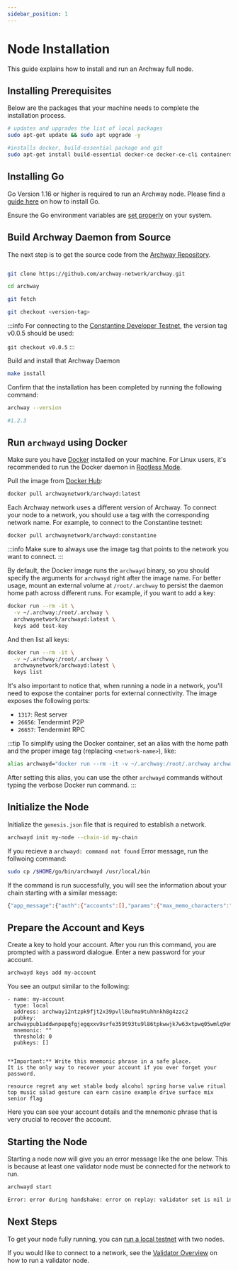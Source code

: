 ```yaml
---
sidebar_position: 1
---
```


# Node Installation

This guide explains how to install and run an Archway full node. 

## Installing Prerequisites 
Below are the packages that your machine needs to complete the installation process. 

```bash 
# updates and upgrades the list of local packages 
sudo apt-get update && sudo apt upgrade -y

#installs docker, build-essential package and git 
sudo apt-get install build-essential docker-ce docker-ce-cli containerd.io docker-compose-plugin git

``` 

## Installing Go
Go Version 1.16 or higher is required to run an Archway node. Please find a [guide here](https://golang.org/doc/install) on how to install Go. 

Ensure the Go environment variables are [set properly](https://golang.org/doc/gopath_code#GOPATH) on your system.

## Build Archway Daemon from Source
The next step is to get the source code from the [Archway Repository](https://github.com/archway-network/archway). 

```bash

git clone https://github.com/archway-network/archway.git

cd archway

git fetch

git checkout <version-tag>

```
:::info
For connecting to the [Constantine Developer Testnet](https://docs.archway.io/docs/overview/network#constantine-dapp-developer-testnet), the version tag v0.0.5 should be used:

`git checkout v0.0.5` 
:::



Build and install that Archway Daemon  

```bash
make install
```

Confirm that the installation has been completed by running the following command: 

```bash 
archway --version

#1.2.3
``` 


## Run `archwayd` using Docker

Make sure you have [Docker](https://docs.docker.com/get-docker "Install Docker") installed on your machine. For Linux users, it's recommended to run the Docker daemon in [Rootless Mode](https://docs.docker.com/engine/security/rootless/ "Docker Rootless mode").

Pull the image from [Docker Hub](https://hub.docker.com/r/archwaynetwork/archwayd):

```bash
docker pull archwaynetwork/archwayd:latest
```

Each Archway network uses a different version of Archway. To connect your node to a network, you should use a tag with the corresponding network name. For example, to connect to the Constantine testnet:

```bash
docker pull archwaynetwork/archwayd:constantine
```

:::info
Make sure to always use the image tag that points to the network you want to connect.
:::

By default, the Docker image runs the `archwayd` binary, so you should specify the arguments for `archwayd` right after the image name. For better usage, mount an external volume at `/root/.archway` to persist the daemon home path across different runs. For example, if you want to add a key:

```bash
docker run --rm -it \
  -v ~/.archway:/root/.archway \
  archwaynetwork/archwayd:latest \
  keys add test-key
```

And then list all keys:

```bash
docker run --rm -it \
  -v ~/.archway:/root/.archway \
  archwaynetwork/archwayd:latest \
  keys list
```

It's also important to notice that, when running a node in a network, you'll need to expose the container ports for external connectivity. The image exposes the following ports:

- `1317`: Rest server
- `26656`: Tendermint P2P
- `26657`: Tendermint RPC

:::tip
To simplify using the Docker container, set an alias with the home path and the proper image tag (replacing `<network-name>`), like:

```bash
alias archwayd="docker run --rm -it -v ~/.archway:/root/.archway archwaynetwork/archwayd:<network-name>"
```

After setting this alias, you can use the other `archwayd` commands without typing the verbose Docker run command.
:::

## Initialize the Node

Initialize the `genesis.json` file that is required to establish a network.

```bash
archwayd init my-node --chain-id my-chain
```

If you recieve a `archwayd: command not found` Error message, run the follwoing command: 

```bash 
sudo cp /$HOME/go/bin/archwayd /usr/local/bin
```

If the command is run successfully, you will see the information about your chain starting with a similar message: 

```bash 
{"app_message":{"auth":{"accounts":[],"params":{"max_memo_characters":"256","sig_verify_cost_ed25519":"590","sig_verify_cost_secp256k1":"1000","tx_sig_limit":"7","tx_size_cost_per_byte":"10"}}....

```

## Prepare the Account and Keys

Create a key to hold your account. After you run this command, you are prompted with a password dialogue. Enter a new password for your account.

```bash
archwayd keys add my-account
```

You see an output similar to the following:

```text
- name: my-account
  type: local
  address: archway12ntzpk9fjt2x39pvll8ufma9tuhhnkh8g4zzc2
  pubkey: archwaypub1addwnpepqfgjegqxxv9srfe359t93tu9l86tpkwwjk7w63xtpwq05wmlq9emjmxfmmv
  mnemonic: ""
  threshold: 0
  pubkeys: []


**Important:** Write this mnemonic phrase in a safe place.
It is the only way to recover your account if you ever forget your password.

resource regret any wet stable body alcohol spring horse valve ritual top music salad gesture can earn casino example drive surface mix senior flag
```

Here you can see your account details and the mnemonic phrase that is very crucial to recover the account.

## Starting the Node

Starting a node now will give you an error message like the one below. This is because at least one validator node must be connected for the network to run. 

```bash
archwayd start

Error: error during handshake: error on replay: validator set is nil in genesis and still empty after InitChain
```

## Next Steps 
To get your node fully running, you can [run a local testnet](https://docs.archway.io/docs/node/running-a-local-testnet) with two nodes.

If you would like to connect to a network, see the [Validator Overview](../validator/overview.md) on how to run a validator node. 
